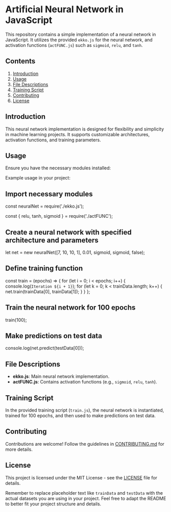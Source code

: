 # Artificial Neural Network in JavaScript

This repository contains a simple implementation of a neural network in JavaScript. It utilizes the provided `ekko.js` for the neural network, and activation functions (`actFUNC.js`) such as `sigmoid`, `relu`, and `tanh`.

## Contents

1. [Introduction](#introduction)
2. [Usage](#usage)
3. [File Descriptions](#file-descriptions)
4. [Training Script](#training-script)
5. [Contributing](#contributing)
6. [License](#license)

## Introduction

This neural network implementation is designed for flexibility and simplicity in machine learning projects. It supports customizable architectures, activation functions, and training parameters.

## Usage

Ensure you have the necessary modules installed:

Example usage in your project:

## Import necessary modules

const neuralNet = require('./ekko.js');

const { relu, tanh, sigmoid } = require('./actFUNC');

## Create a neural network with specified architecture and parameters

let net = new neuralNet([7, 10, 10, 1], 0.01, sigmoid, sigmoid, false);

## Define training function

const train = (epochs) => {
for (let i = 0; i < epochs; i++) {
console.log(`Iteration ${i + 1}`);
for (let k = 0; k < trainData.length; k++) {
net.train(trainData[0], trainData[1]);
}
}
};

## Train the neural network for 100 epochs
train(100);

## Make predictions on test data
console.log(net.predict(testData[0]));


## File Descriptions

- **ekko.js**: Main neural network implementation.
- **actFUNC.js**: Contains activation functions (e.g., `sigmoid`, `relu`, `tanh`).

## Training Script

In the provided training script (`train.js`), the neural network is instantiated, trained for 100 epochs, and then used to make predictions on test data.

## Contributing

Contributions are welcome! Follow the guidelines in [CONTRIBUTING.md](CONTRIBUTING.md) for more details.

## License

This project is licensed under the MIT License - see the [LICENSE](LICENSE) file for details.

Remember to replace placeholder text like `trainData` and `testData` with the actual datasets you are using in your project. Feel free to adapt the README to better fit your project structure and details.
